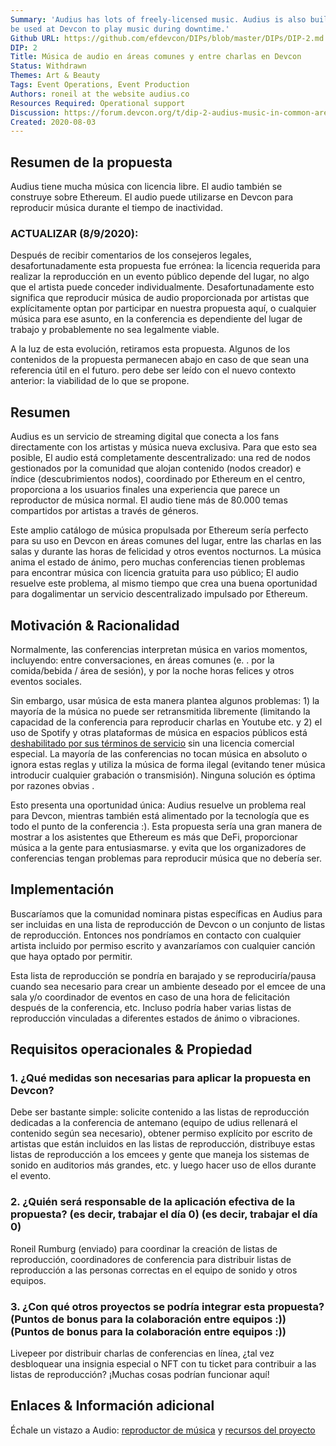 ```yaml
---
Summary: 'Audius has lots of freely-licensed music. Audius is also built on Ethereum. Audius could
be used at Devcon to play music during downtime.'
Github URL: https://github.com/efdevcon/DIPs/blob/master/DIPs/DIP-2.md
DIP: 2
Title: Música de audio en áreas comunes y entre charlas en Devcon
Status: Withdrawn
Themes: Art & Beauty
Tags: Event Operations, Event Production
Authors: roneil at the website audius.co
Resources Required: Operational support
Discussion: https://forum.devcon.org/t/dip-2-audius-music-in-common-areas-and-between-talks-at-devcon/37
Created: 2020-08-03
---
```


## Resumen de la propuesta

Audius tiene mucha música con licencia libre. El audio también se construye sobre Ethereum. El audio puede utilizarse en Devcon para reproducir música durante el tiempo de inactividad.

### ACTUALIZAR (8/9/2020):

Después de recibir comentarios de los consejeros legales, desafortunadamente esta propuesta fue errónea: la licencia requerida para realizar la reproducción en un evento público depende del lugar, no algo que el artista puede conceder individualmente. Desafortunadamente esto significa que reproducir música de audio proporcionada por artistas que explícitamente optan por participar en nuestra propuesta aquí, o cualquier música para ese asunto, en la conferencia es dependiente del lugar de trabajo y probablemente no sea legalmente viable.

A la luz de esta evolución, retiramos esta propuesta. Algunos de los contenidos de la propuesta permanecen abajo en caso de que sean una referencia útil en el futuro. pero debe ser leído con el nuevo contexto anterior: la viabilidad de lo que se propone.

## Resumen

Audius es un servicio de streaming digital que conecta a los fans directamente con los artistas y música nueva exclusiva. Para que esto sea posible, El audio está completamente descentralizado: una red de nodos gestionados por la comunidad que alojan contenido (nodos creador) e índice (descubrimientos nodos), coordinado por Ethereum en el centro, proporciona a los usuarios finales una experiencia que parece un reproductor de música normal. El audio tiene más de 80.000 temas compartidos por artistas a través de géneros.

Este amplio catálogo de música propulsada por Ethereum sería perfecto para su uso en Devcon en áreas comunes del lugar, entre las charlas en las salas y durante las horas de felicidad y otros eventos nocturnos. La música anima el estado de ánimo, pero muchas conferencias tienen problemas para encontrar música con licencia gratuita para uso público; El audio resuelve este problema, al mismo tiempo que crea una buena oportunidad para dogalimentar un servicio descentralizado impulsado por Ethereum.

## Motivación & Racionalidad

Normalmente, las conferencias interpretan música en varios momentos, incluyendo: entre conversaciones, en áreas comunes (e. . por la comida/bebida / área de sesión), y por la noche horas felices y otros eventos sociales.

Sin embargo, usar música de esta manera plantea algunos problemas: 1) la mayoría de la música no puede ser retransmitida libremente (limitando la capacidad de la conferencia para reproducir charlas en Youtube etc. y 2) el uso de Spotify y otras plataformas de música en espacios públicos está [deshabilitado por sus términos de servicio](https://community.spotify.com/t5/Spotify-Answers/Can-I-use-my-Spotify-at-my-pub-restaurant-school-or-commercial/ta-p/1671227) sin una licencia comercial especial. La mayoría de las conferencias no tocan música en absoluto o ignora estas reglas y utiliza la música de forma ilegal (evitando tener música introducir cualquier grabación o transmisión). Ninguna solución es óptima por razones obvias .

Esto presenta una oportunidad única: Audius resuelve un problema real para Devcon, mientras también está alimentado por la tecnología que es todo el punto de la conferencia :). Esta propuesta sería una gran manera de mostrar a los asistentes que Ethereum es más que DeFi, proporcionar música a la gente para entusiasmarse. y evita que los organizadores de conferencias tengan problemas para reproducir música que no debería ser.

## Implementación

Buscaríamos que la comunidad nominara pistas específicas en Audius para ser incluidas en una lista de reproducción de Devcon o un conjunto de listas de reproducción. Entonces nos pondríamos en contacto con cualquier artista incluido por permiso escrito y avanzaríamos con cualquier canción que haya optado por permitir.

Esta lista de reproducción se pondría en barajado y se reproduciría/pausa cuando sea necesario para crear un ambiente deseado por el emcee de una sala y/o coordinador de eventos en caso de una hora de felicitación después de la conferencia, etc. Incluso podría haber varias listas de reproducción vinculadas a diferentes estados de ánimo o vibraciones.

## Requisitos operacionales & Propiedad

### 1. ¿Qué medidas son necesarias para aplicar la propuesta en Devcon?

Debe ser bastante simple: solicite contenido a las listas de reproducción dedicadas a la conferencia de antemano (equipo de udius rellenará el contenido según sea necesario), obtener permiso explícito por escrito de artistas que están incluidos en las listas de reproducción, distribuye estas listas de reproducción a los emcees y gente que maneja los sistemas de sonido en auditorios más grandes, etc. y luego hacer uso de ellos durante el evento.

### 2. ¿Quién será responsable de la aplicación efectiva de la propuesta? (es decir, trabajar el día 0) (es decir, trabajar el día 0)

Roneil Rumburg (enviado) para coordinar la creación de listas de reproducción, coordinadores de conferencia para distribuir listas de reproducción a las personas correctas en el equipo de sonido y otros equipos.

### 3. ¿Con qué otros proyectos se podría integrar esta propuesta? (Puntos de bonus para la colaboración entre equipos :)) (Puntos de bonus para la colaboración entre equipos :))

Livepeer por distribuir charlas de conferencias en línea, ¿tal vez desbloquear una insignia especial o NFT con tu ticket para contribuir a las listas de reproducción? ¡Muchas cosas podrían funcionar aquí!

## Enlaces & Información adicional

Échale un vistazo a Audio: [reproductor de música](https://audius.co/explore) y [recursos del proyecto](https://audius.org/)
